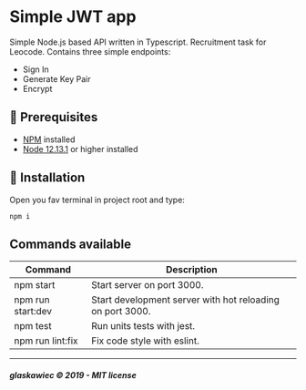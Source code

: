 # Simple JWT app
Simple Node.js based API written in Typescript. Recruitment task for Leocode. 
Contains three simple endpoints:
* Sign In 
* Generate Key Pair
* Encrypt

## :pencil: Prerequisites
*  [NPM](https://www.npmjs.com/) installed
*  [Node 12.13.1](https://nodejs.org) or higher installed

## :hammer: Installation
Open you fav terminal in project root and type:
```
npm i
```

## Commands available
| Command  | Description |
| ------------- | ------------- |
| npm start  | Start server on port 3000.  |
| npm run start:dev  | Start development server with hot reloading on port 3000.  |
| npm test  | Run units tests with jest.  |
| npm run lint:fix  | Fix code style with eslint.  |
---
##### glaskawiec © 2019 - MIT license
